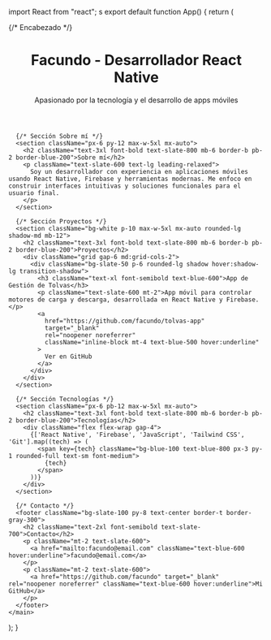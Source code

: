 import React from "react";
s
export default function App() {
  return (
    <main className="bg-gradient-to-b from-slate-100 to-white min-h-screen font-sans">
      {/* Encabezado */}
      <header className="bg-white shadow-lg py-10 px-4 text-center border-b border-gray-200">
        <h1 className="text-4xl font-extrabold text-slate-800 tracking-tight">Facundo - Desarrollador React Native</h1>
        <p className="text-slate-500 mt-3 text-lg">Apasionado por la tecnología y el desarrollo de apps móviles</p>
      </header>

      {/* Sección Sobre mí */}
      <section className="px-6 py-12 max-w-5xl mx-auto">
        <h2 className="text-3xl font-bold text-slate-800 mb-6 border-b pb-2 border-blue-200">Sobre mí</h2>
        <p className="text-slate-600 text-lg leading-relaxed">
          Soy un desarrollador con experiencia en aplicaciones móviles usando React Native, Firebase y herramientas modernas. Me enfoco en construir interfaces intuitivas y soluciones funcionales para el usuario final.
        </p>
      </section>

      {/* Sección Proyectos */}
      <section className="bg-white p-10 max-w-5xl mx-auto rounded-lg shadow-md mb-12">
        <h2 className="text-3xl font-bold text-slate-800 mb-6 border-b pb-2 border-blue-200">Proyectos</h2>
        <div className="grid gap-6 md:grid-cols-2">
          <div className="bg-slate-50 p-6 rounded-lg shadow hover:shadow-lg transition-shadow">
            <h3 className="text-xl font-semibold text-blue-600">App de Gestión de Tolvas</h3>
            <p className="text-slate-600 mt-2">App móvil para controlar motores de carga y descarga, desarrollada en React Native y Firebase.</p>
            <a
              href="https://github.com/facundo/tolvas-app"
              target="_blank"
              rel="noopener noreferrer"
              className="inline-block mt-4 text-blue-500 hover:underline"
            >
              Ver en GitHub
            </a>
          </div>
        </div>
      </section>

      {/* Sección Tecnologías */}
      <section className="px-6 pb-12 max-w-5xl mx-auto">
        <h2 className="text-3xl font-bold text-slate-800 mb-6 border-b pb-2 border-blue-200">Tecnologías</h2>
        <div className="flex flex-wrap gap-4">
          {['React Native', 'Firebase', 'JavaScript', 'Tailwind CSS', 'Git'].map((tech) => (
            <span key={tech} className="bg-blue-100 text-blue-800 px-3 py-1 rounded-full text-sm font-medium">
              {tech}
            </span>
          ))}
        </div>
      </section>

      {/* Contacto */}
      <footer className="bg-slate-100 py-8 text-center border-t border-gray-300">
        <h2 className="text-2xl font-semibold text-slate-700">Contacto</h2>
        <p className="mt-2 text-slate-600">
          <a href="mailto:facundo@email.com" className="text-blue-600 hover:underline">facundo@email.com</a>
        </p>
        <p className="mt-2 text-slate-600">
          <a href="https://github.com/facundo" target="_blank" rel="noopener noreferrer" className="text-blue-600 hover:underline">Mi GitHub</a>
        </p>
      </footer>
    </main>
  );
}
